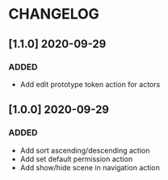 # CHANGELOG

## [1.1.0] 2020-09-29

### ADDED

- Add edit prototype token action for actors

## [1.0.0] 2020-09-29

### ADDED

- Add sort ascending/descending action
- Add set default permission action
- Add show/hide scene in navigation action
